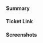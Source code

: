 <!-- Thank you for contributing a pull request! If this is your first contribution, make sure you've read the conribution guidelines: https://github.com/mattermost/openops/CONTRIBUTING.md
-->

#### Summary
<!--
A description of what this pull request does, as well as QA test steps (if applicable)
-->

#### Ticket Link
<!--
Please include the GitHub issue this PR fixes:

Fixes https://github.com/mattermost/mattermost/issues/XXX
-->

#### Screenshots
<!--
If the PR includes UI changes, include screenshots/GIFs.

For an easier comparison of UI changes a table (template below) can be used.

|  before  |  after  |
|----|----|
| <insert before screenshot here> | <insert after screenshot here> |

-->
